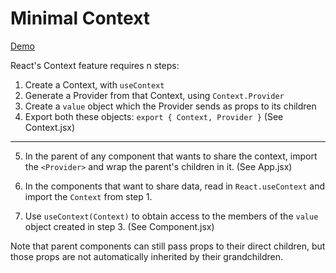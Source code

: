 # Minimal Context #

[Demo](https://FunForks.github.io/minimal-context)

React's Context feature requires n steps:

1. Create a Context, with `useContext`
2. Generate a Provider from that Context, using `Context.Provider`
3. Create a `value` object which the Provider sends as props to its children
4. Export both these objects: `export { Context, Provider }`
(See Context.jsx)

---
5. In the parent of any component that wants to share the context, import the `<Provider>` and wrap the parent's children in it. (See App.jsx)

6. In the components that want to share data, read in `React.useContext` and import the `Context` from step 1.
7. Use `useContext(Context)` to obtain access to the members of the `value` object created in step 3.
(See Component.jsx)

Note that parent components can still pass props to their direct children, but those props are not automatically inherited by their grandchildren.
